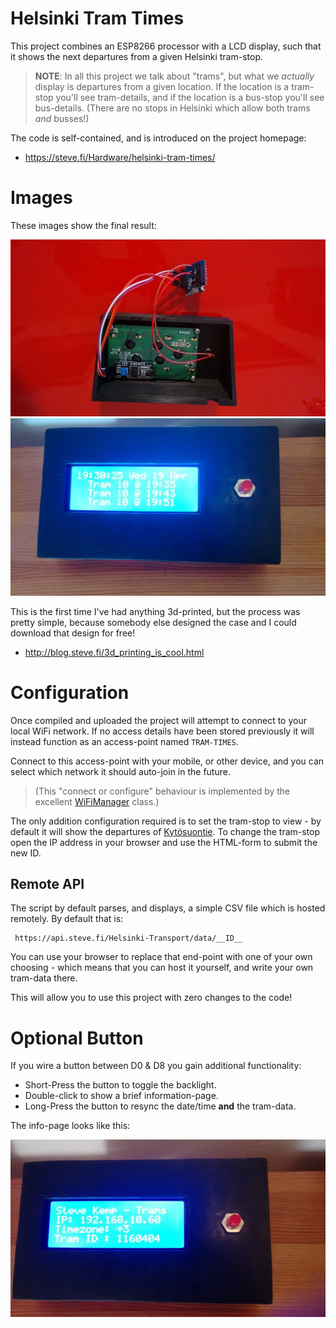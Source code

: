 # Helsinki Tram Times

This project combines an ESP8266 processor with a LCD display, such that
it shows the next departures from a given Helsinki tram-stop.

> **NOTE**: In all this project we talk about "trams", but what we _actually_ display is departures from a given location.  If the location is a tram-stop you'll see tram-details, and if the location is a bus-stop you'll see bus-details.  (There are no stops in Helsinki which allow both trams _and_ busses!)

The code is self-contained, and is introduced on the project homepage:

* https://steve.fi/Hardware/helsinki-tram-times/

# Images

These images show the final result:

![Components in a case](images/case.fitted.jpg)
![Usual-view](images/tram.boxed.jpg)

This is the first time I've had anything 3d-printed, but the process was pretty simple, because somebody else designed the case and I could download that design for free!

* http://blog.steve.fi/3d_printing_is_cool.html


# Configuration

Once compiled and uploaded the project will attempt to connect to your
local WiFi network.  If no access details have been stored previously
it will instead function as an access-point named `TRAM-TIMES`.

Connect to this access-point with your mobile, or other device, and
you can select which network it should auto-join in the future.

> (This "connect or configure" behaviour is implemented by the excellent [WiFiManager](https://github.com/tzapu/WiFiManager) class.)

The only addition configuration required is to set the tram-stop to
view - by default it will show the departures of [Kytösuontie](https://hsl.trapeze.fi/omatpysakit/web?command=fullscreen2&stop=1160404).   To change
the tram-stop open the IP address in your browser and use the HTML-form
to submit the new ID.

## Remote API

The script by default parses, and displays, a simple CSV file which is
hosted remotely.  By default that is:

     https://api.steve.fi/Helsinki-Transport/data/__ID__

You can use your browser to replace that end-point with one of your
own choosing - which means that you can host it yourself, and write
your own tram-data there.

This will allow you to use this project with zero changes to the code!


# Optional Button

If you wire a button between D0 & D8 you gain additional functionality:

* Short-Press the button to toggle the backlight.
* Double-click to show a brief information-page.
* Long-Press the button to resync the date/time __and__ the tram-data.

The info-page looks like this:

![Info-view](images/tram.info.jpg)
